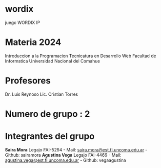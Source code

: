 # wordix
juego WORDIX IP

# Materia 2024
Introduccion a la Programacion
Tecnicatura en Desarrollo Web
Facultad de Informatica
Universidad Nacional del Comahue

# Profesores
Dr. Luis Reynoso
Lic. Cristian Torres

# Numero de grupo : 2

# Integrantes del grupo
**Saira Mora** Legajo FAI-5294 - Mail: saira.mora@est.fi.uncoma.edu.ar - Github: sairamora
**Agustina Vega** Legajo FAI-4466 - Mail: agustina.vega@est.fi.uncoma.edu.ar - Github: vegaagustina
